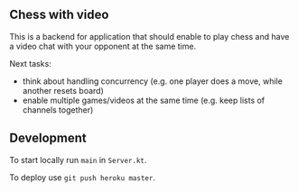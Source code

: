 ## Chess with video

This is a backend for application that should enable to play chess and have a video chat with your opponent at the same time.

Next tasks:

- think about handling concurrency (e.g. one player does a move, while another resets board)
- enable multiple games/videos at the same time (e.g. keep lists of channels together)

## Development

To start locally run `main` in `Server.kt`.

To deploy use `git push heroku master`.

